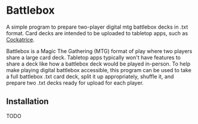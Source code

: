 # Battlebox

A simple program to prepare two-player digital mtg battlebox decks in .txt format. 
Card decks are intended to be uploaded to tabletop apps, such as [Cockatrice](https://cockatrice.github.io/).

Battlebox is a Magic The Gathering (MTG) format of play where two players share a large card deck.
Tabletop apps typically won't have features to share a deck like how a battlebox deck would be played in-person. 
To help make playing digital battlebox accessible, this program can be used to take a full battlebox .txt card deck, split it up appropriately, shuffle it, and prepare two .txt decks ready for upload for each player.

## Installation
TODO

